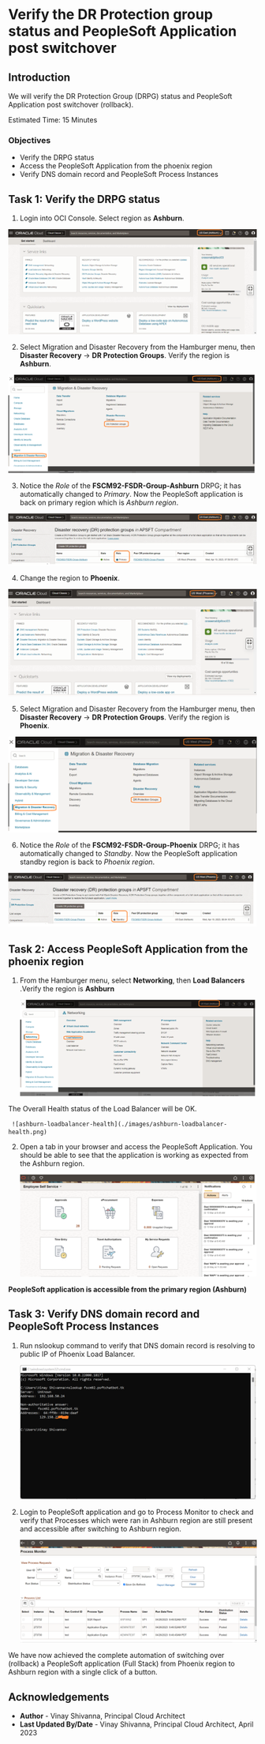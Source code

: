 # Verify the DR Protection group status and PeopleSoft Application post switchover

## Introduction

We will verify the DR Protection Group (DRPG) status and PeopleSoft Application post switchover (rollback).

Estimated Time: 15 Minutes

### Objectives

- Verify the DRPG status
- Access the PeopleSoft Application from the phoenix region
- Verify DNS domain record and PeopleSoft Process Instances

## Task 1: Verify the DRPG status

1. Login into OCI Console. Select region as **Ashburn**.

  ![oci console phoenix](./images/ashburn-region.png)

2. Select Migration and Disaster Recovery from the Hamburger menu, then **Disaster Recovery** -> **DR Protection Groups**. Verify the region is **Ashburn**.

  ![drpg navigation page](./images/ashburn-drpgpage.png)

3. Notice the *Role* of the **FSCM92-FSDR-Group-Ashburn** DRPG; it has automatically changed to *Primary*. Now the PeopleSoft application is back on primary region which is *Ashburn region*.

  ![phoenix drpg status](./images/ashburn-drpg-status.png)

4. Change the region to **Phoenix**.

  ![oci console ashburn](./images/phoenix-region.png)

5. Select Migration and Disaster Recovery from the Hamburger menu, then **Disaster Recovery** -> **DR Protection Groups**. Verify the region is **Phoenix**.

  ![drpg navigation page](./images/phoenix-drpgpage.png)

6. Notice the *Role* of the **FSCM92-FSDR-Group-Phoenix** DRPG; it has automatically changed to *Standby*. Now the PeopleSoft application standby region is back to *Phoenix region*.

  ![ashburn drpg status](./images/phoenix-drpg-status.png)

## Task 2: Access PeopleSoft Application from the phoenix region

1. From the Hamburger menu, select **Networking**, then **Load Balancers** .Verify the region is **Ashburn**
  
     ![ashburn load balancer navigation](./images/ashburn-loadbalancer-navigate.png)

  The Overall Health status of the Load Balancer will be OK.

     ![ashburn-loadbalancer-health](./images/ashburn-loadbalancer-health.png)

2. Open a tab in your browser and access the PeopleSoft Application. You should be able to see that the application is working as expected from the Ashburn region.

      ![ashburn-peoplesoft-app-verify](./images/phoenix-peoplesoft-app-verify.png)

  **PeopleSoft application is accessible from the primary region (Ashburn)**

## Task 3: Verify DNS domain record and PeopleSoft Process Instances

1. Run nslookup command to verify that DNS domain record is resolving to public IP of Phoenix Load Balancer.

     ![ashburn-dns-verify](./images/ashburn-dns-verify.png)

2. Login to PeopleSoft application and go to Process Monitor to check and verify that Processes which were ran in Ashburn region are still present and accessible after switching to Ashburn region.

     ![ashburn-sample-process](./images/ashburn-sample-process.png)

We have now achieved the complete automation of switching over (rollback) a PeopleSoft application (Full Stack) from Phoenix region to Ashburn region with a single click of a button.

## Acknowledgements

- **Author** -  Vinay Shivanna, Principal Cloud Architect
- **Last Updated By/Date** -  Vinay Shivanna, Principal Cloud Architect, April 2023
